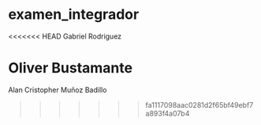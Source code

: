 # examen_integrador
<<<<<<< HEAD
Gabriel Rodriguez

Oliver Bustamante
=======

Alan Cristopher Muñoz Badillo
>>>>>>> fa1117098aac0281d2f65bf49ebf7a893f4a07b4
